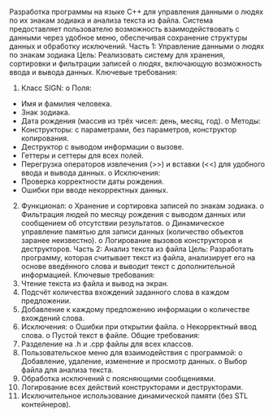 Разработка программы на языке C++ для управления данными о людях по их знакам зодиака и анализа текста из файла. Система предоставляет пользователю возможность взаимодействовать с данными через удобное меню, обеспечивая сохранение структуры данных и обработку исключений.
Часть 1: Управление данными о людях по знакам зодиака
Цель:
Реализовать систему для хранения, сортировки и фильтрации записей о людях, включающую возможность ввода и вывода данных.
Ключевые требования:
1.	Класс SIGN:
o	Поля: 
- Имя и фамилия человека.
-	Знак зодиака.
-	Дата рождения (массив из трёх чисел: день, месяц, год).
o	Методы: 
-	Конструкторы: с параметрами, без параметров, конструктор копирования.
-	Деструктор с выводом информации о вызове.
-	Геттеры и сеттеры для всех полей.
-	Перегрузка операторов извлечения (>>) и вставки (<<) для удобного ввода и вывода данных.
o	Исключения: 
-	Проверка корректности даты рождения.
-	Ошибки при вводе некорректных данных.
2.	Функционал:
o	Хранение и сортировка записей по знакам зодиака.
o	Фильтрация людей по месяцу рождения с выводом данных или сообщением об отсутствии результатов.
o	Динамическое управление памятью для записи данных (количество объектов заранее неизвестно).
o	Логирование вызовов конструкторов и деструкторов.
Часть 2: Анализ текста из файла
Цель:
Разработать программу, которая считывает текст из файла, анализирует его на основе введённого слова и выводит текст с дополнительной информацией.
Ключевые требования:
1.	Чтение текста из файла и вывод на экран.
2.	Подсчёт количества вхождений заданного слова в каждом предложении.
3.	Добавление к каждому предложению информации о количестве вхождений слова.
4.	Исключения: 
o	Ошибки при открытии файла.
o	Некорректный ввод слова.
o	Пустой текст в файле.
Общие требования:
1.	Разделение на .h и .cpp файлы для всех классов.
2.	Пользовательское меню для взаимодействия с программой: 
o	Добавление, удаление, изменение и просмотр данных.
o	Выбор файла для анализа текста.
3.	Обработка исключений с поясняющими сообщениями.
4.	Логирование всех действий конструкторами и деструкторами.
5.	Исключительное использование динамической памяти (без STL контейнеров).
